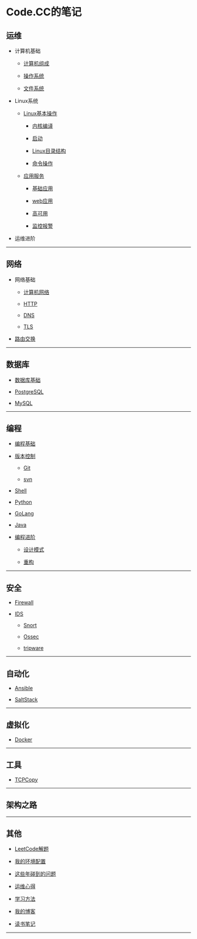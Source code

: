 # Code.CC的笔记

## 运维

* 计算机基础

	* [计算机组成](operation/Basic/constitute.md)

	* [操作系统](operation/Basic/opreatingSystem.md)

	* [文件系统](operation/Basic/fileSystem.md)

* Linux系统

	* [Linux基本操作]()

      * [内核编译](operation/Linux/kernel.md)

      * [启动](operation/Linux/start.md)

      * [Linux目录结构](operation/Linux/directoryStructure.md)

      * [命令操作](operation/Linux/Command/operation.md)

	* [应用服务]()

		* [基础应用]()

		* [web应用]()

		* [高可用]()

		* [监控报警]()

* 运维进阶

***

## 网络

* 网络基础

	* [计算机网络]()

	* [HTTP]()

	* [DNS]()

	* [TLS]()

* [路由交换]()

***

## 数据库

* [数据库基础]()

* [PostgreSQL]()

* [MySQL]()

***

## 编程

* [编程基础](development/Basic/README.md)

* [版本控制](development/RevisionControl/README.md)

	* [Git](development/RevisionControl/git.md)

	* [svn](development/RevisionControl/svn.md)

* [Shell](development/Shell/README.md)

* [Python](development/Python/README.md)

* [GoLang]()

* [Java]()

* [编程进阶]()

	* [设计模式](development/Advanced/Design/README.md)

	* [重构](development/Advanced/review.md)

***

## 安全

* [Firewall](security/Firewall/README.md)

* [IDS](security/IDS/README.md)
	
	* [Snort](security/IDS/Snort/snort.md)

	* [Ossec]()

	* [tripware]()

***

## 自动化

* [Ansible](automation/Ansible)

* [SaltStack](automation/SaltStack)

***

## 虚拟化

* [Docker](virtualization/Docker/README.md)

***

## 工具

* [TCPCopy](tool/tcpcopy.md)

***

## 架构之路

***

## 其他

* [LeetCode解题](https://github.com/Code-CC/leetcode)

* [我的环境配置](other/MyConfig/config.md)

* [这些年碰到的问题](other/Solution/README.md)

* [运维心得]()

* [学习方法](other/learnMethod.md)

* [我的博客](http://codecc.xyz)

* [读书笔记](other/BookNotes/bookNotes.md)

***

